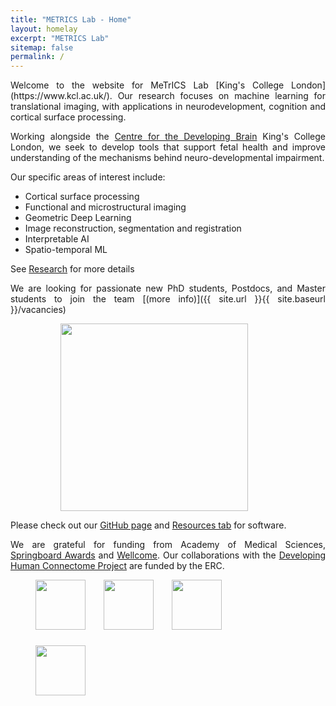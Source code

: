 ```yaml
---
title: "METRICS Lab - Home"
layout: homelay
excerpt: "METRICS Lab"
sitemap: false
permalink: /
---
```

<div markdown style="text-align: justify">
Welcome to the website for MeTrICS Lab [King's College London](https://www.kcl.ac.uk/). Our research focuses on machine learning for translational imaging, with applications in neurodevelopment, cognition and cortical surface processing.

Working alongside the [Centre for the Developing Brain](https://www.developingbrain.co.uk/) King's College London, we seek to develop tools that support fetal health and improve understanding of the mechanisms behind neuro-developmental impairment.

Our specific areas of interest include:
- Cortical surface processing
- Functional and microstructural imaging
- Geometric Deep Learning
- Image reconstruction, segmentation and registration
- Interpretable AI
- Spatio-temporal ML

 See [Research](research) for more details


We are  looking for passionate new PhD students, Postdocs, and Master students to join the team [(more info)]({{ site.url }}{{ site.baseurl }}/vacancies)

<figure>
 <img src="{{ site.url }}{{ site.baseurl }}/images/slider7001400/METRICS_group_pic.jpg" style="height:300px; padding-left:40">
 </figure>

Please check out our [GitHub page](https://github.com/metrics-lab) and [Resources tab](resources) for software.

We are grateful for funding from Academy of Medical Sciences, [Springboard Awards](https://acmedsci.ac.uk/grants-and-schemes/grant-schemes/springboard) and [Wellcome](https://wellcome.ac.uk/funding). Our collaborations with the [Developing Human Connectome Project](http://www.developingconnectome.org/) are funded by the ERC.
</div>

<figure class="fourth">
  <img src="{{ site.url }}{{ site.baseurl }}/images/logopic/Logo_AMS.png" style="height: 80px; ; padding-right:25px ; padding-bottom:25px">
  <img src="{{ site.url }}{{ site.baseurl }}/images/logopic/Logo_Wellcome.jpeg" style="height: 80px; padding-right:25px ; padding-bottom:25px">
  <img src="{{ site.url }}{{ site.baseurl }}/images/logopic/Logo_ERC.jpg" style="height: 80px; padding-right:25px ; padding-bottom:25px">
  <img src="{{ site.url }}{{ site.baseurl }}/images/logopic/Logo_Kings.png" style="height: 80px; padding-right:25px ; padding-bottom:25px">
</figure>
<p>
</p>

